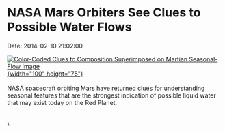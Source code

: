 NASA Mars Orbiters See Clues to Possible Water Flows
====================================================

Date: 2014-02-10 21:02:00

[![Color-Coded Clues to Composition Superimposed on Martian
Seasonal-Flow
Image](http://www.jpl.nasa.gov/images/mro/20140210/pia17934-226.jpg){width="100"
height="75"}](http://www.jpl.nasa.gov/news/news.cfm?release=2014-042&rn=news.xml&rst=4040)\
\
NASA spacecraft orbiting Mars have returned clues for understanding
seasonal features that are the strongest indication of possible liquid
water that may exist today on the Red Planet.

\
\
